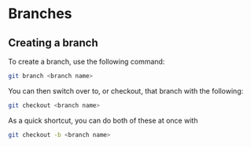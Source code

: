 # Branches

## Creating a branch

<!--TODO: Convert to GitHub Desktop instructions-->
To create a branch, use the following command:

```bash
git branch <branch name>
```

You can then switch over to, or checkout, that branch with the following:

```bash
git checkout <branch name>
```

As a quick shortcut, you can do both of these at once with

```bash
git checkout -b <branch name>
```
